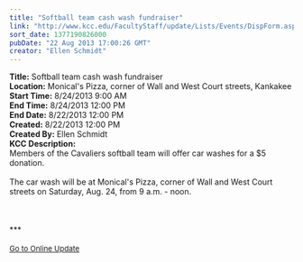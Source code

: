 ```yaml
---
title: "Softball team cash wash fundraiser"
link: "http://www.kcc.edu/FacultyStaff/update/Lists/Events/DispForm.aspx?ID=432"
sort_date: 1377190826000
pubDate: "22 Aug 2013 17:00:26 GMT"
creator: "Ellen Schmidt"
---
```


<div><b>Title:</b> Softball team cash wash fundraiser</div>
<div><b>Location:</b> Monical&#39;s Pizza, corner of Wall and West Court streets, Kankakee </div>
<div><b>Start Time:</b> 8/24/2013 9:00 AM</div>
<div><b>End Time:</b> 8/24/2013 12:00 PM</div>
<div><b>End Date:</b> 8/22/2013 12:00 PM</div>
<div><b>Created:</b> 8/22/2013 12:00 PM</div>
<div><b>Created By:</b> Ellen Schmidt</div>
<div><b>KCC Description:</b> <div class="ExternalClass15C2B846E82E4A2197508230DE9DA872"><div>Members of the Cavaliers softball team will offer car washes for a $5 donation.<br /><br />The car wash will be at Monical's Pizza, corner of Wall and West Court streets on Saturday, Aug. 24, from 9 a.m. - noon. <br /><br />
<div><br /></div>
<div><br />***</div>
<div> </div>
<div></div>
<div>
<div><font size="2"><a href="/FacultyStaff/update/Pages/dailyupdate.aspx">Go to Online Update</a></font></div>
<div><font size="2"></font> </div></div></div></div></div>
